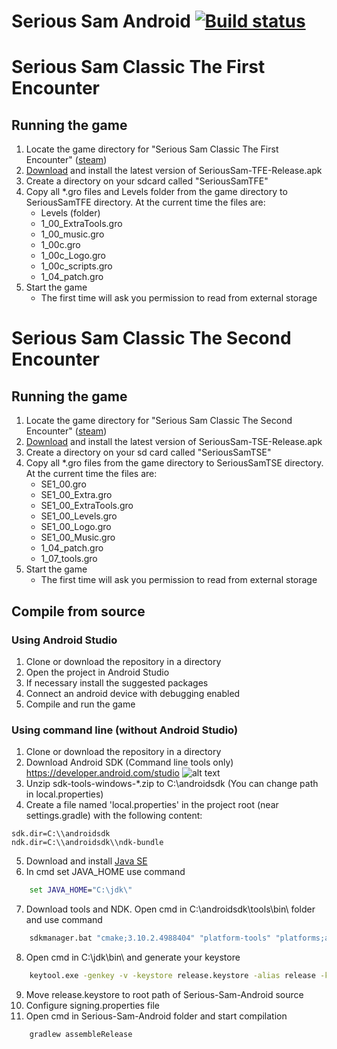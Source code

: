 # Serious Sam Android [![Build status](https://ci.appveyor.com/api/projects/status/wacvajrwf2hw59jp/branch/master?svg=true)](https://ci.appveyor.com/project/aarcangeli/serious-sam-android/branch/master)

# Serious Sam Classic The First Encounter
## Running the game
1. Locate the game directory for "Serious Sam Classic The First Encounter" ([steam](https://store.steampowered.com/app/41050/Serious_Sam_Classic_The_First_Encounter/))
1. [Download](https://github.com/aarcangeli/Serious-Sam-Android/releases/latest) and install the latest version of SeriousSam-TFE-Release.apk
1. Create a directory on your sdcard called "SeriousSamTFE"
1. Copy all *.gro files and Levels folder from the game directory to SeriousSamTFE directory.
   At the current time the files are:
   * Levels (folder)
   * 1_00_ExtraTools.gro
   * 1_00_music.gro
   * 1_00c.gro
   * 1_00c_Logo.gro
   * 1_00c_scripts.gro
   * 1_04_patch.gro
1. Start the game
   * The first time will ask you permission to read from external storage

# Serious Sam Classic The Second Encounter
## Running the game
1. Locate the game directory for "Serious Sam Classic The Second Encounter" ([steam](https://store.steampowered.com/app/41060/Serious_Sam_Classic_The_Second_Encounter/))
1. [Download](https://github.com/aarcangeli/Serious-Sam-Android/releases/latest) and install the latest version of SeriousSam-TSE-Release.apk
1. Create a directory on your sd card called "SeriousSamTSE"
1. Copy all *.gro files from the game directory to SeriousSamTSE directory.
   At the current time the files are:
   * SE1_00.gro
   * SE1_00_Extra.gro
   * SE1_00_ExtraTools.gro
   * SE1_00_Levels.gro
   * SE1_00_Logo.gro
   * SE1_00_Music.gro
   * 1_04_patch.gro
   * 1_07_tools.gro
1. Start the game
   * The first time will ask you permission to read from external storage

## Compile from source

### Using Android Studio
1. Clone or download the repository in a directory
1. Open the project in Android Studio
1. If necessary install the suggested packages
1. Connect an android device with debugging enabled
1. Compile and run the game

### Using command line (without Android Studio)
1. Clone or download the repository in a directory
2. Download Android SDK (Command line tools only) https://developer.android.com/studio
![alt text](https://image.prntscr.com/image/ztZ-0HbhRCSRhNwNScoJ-A.png)
3. Unzip sdk-tools-windows-*.zip to C:\androidsdk (You can change path in local.properties)
3. Create a file named 'local.properties' in the project root (near settings.gradle) with the following content:
```
sdk.dir=C:\\androidsdk
ndk.dir=C:\\androidsdk\\ndk-bundle
```
5. Download and install [Java SE](https://www.oracle.com/java/technologies/javase/javase-jdk8-downloads.html)
6. In cmd set JAVA_HOME use command
```cmd
    set JAVA_HOME="C:\jdk\"
```
7. Download tools and NDK. Open cmd in C:\androidsdk\tools\bin\ folder and use command
```cmd
    sdkmanager.bat "cmake;3.10.2.4988404" "platform-tools" "platforms;android-28"
```
8. Open cmd in C:\jdk\bin\ and generate your keystore
```cmd
    keytool.exe -genkey -v -keystore release.keystore -alias release -keyalg RSA -keysize 2048 -validity 10000
```
9. Move release.keystore to root path of Serious-Sam-Android source
10. Configure signing.properties file
11. Open cmd in Serious-Sam-Android folder and start compilation
```cmd
    gradlew assembleRelease
```
